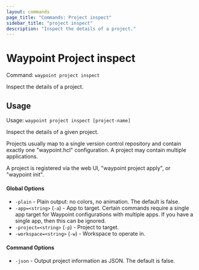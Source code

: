 ```yaml
---
layout: commands
page_title: "Commands: Project inspect"
sidebar_title: "project inspect"
description: "Inspect the details of a project."
---
```


# Waypoint Project inspect

Command: `waypoint project inspect`

Inspect the details of a project.


## Usage

Usage: `waypoint project inspect [project-name]`


  Inspect the details of a given project.

  Projects usually map to a single version control repository and contain
  exactly one "waypoint.hcl" configuration. A project may contain multiple
  applications.

  A project is registered via the web UI, "waypoint project apply",
  or "waypoint init".

#### Global Options

- `-plain` - Plain output: no colors, no animation. The default is false.
- `-app=<string>` (`-a`) - App to target. Certain commands require a single app target for Waypoint configurations with multiple apps. If you have a single app, then this can be ignored.
- `-project=<string>` (`-p`) - Project to target.
- `-workspace=<string>` (`-w`) - Workspace to operate in.

#### Command Options

- `-json` - Output project information as JSON. The default is false.

